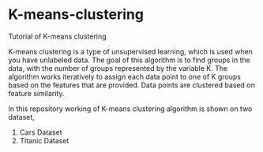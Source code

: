 # K-means-clustering
Tutorial of K-means clustering


K-means clustering is a type of unsupervised learning, which is used when you have unlabeled data. The goal of this algorithm is to find groups in the data, with the number of groups represented by the variable K. The algorithm works iteratively to assign each data point to one of K groups based on the features that are provided. Data points are clustered based on feature similarity.

In this repository working of K-means clustering algorithm is shown on two dataset,
1) Cars Dataset 
2) Titanic Dataset
